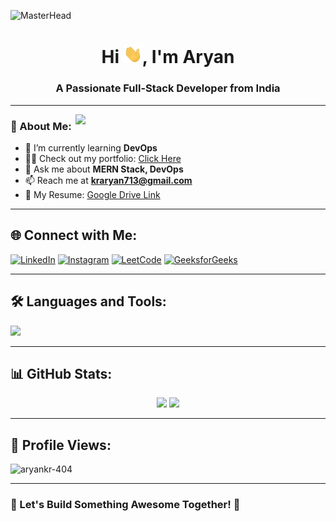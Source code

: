![MasterHead](https://res.cloudinary.com/superfolio/image/upload/v1620689979/68747470733a2f2f692e70696e696d672e636f6d2f6f726967696e616c732f63362f33332f63322f63363333633230656465383266306530636564376435373064626533613166332e676966_yjuh2s.gif)

<h1 align="center">Hi <img src="https://raw.githubusercontent.com/ABSphreak/ABSphreak/master/gifs/Hi.gif" width="30px">, I'm Aryan</h1>
<h3 align="center">A Passionate Full-Stack Developer from India</h3>

---

<img align="right" width="400" src="https://camo.githubusercontent.com/2366b34bb903c09617990fb5fff4622f3e941349e846ddb7e73df872a9d21233/68747470733a2f2f63646e2e6472696262626c652e636f6d2f75736572732f3733303730332f73637265656e73686f74732f363538313234332f6176656e746f2e676966">

### 🚀 About Me:
- 🌱 I’m currently learning **DevOps**
- 👨‍💻 Check out my portfolio: [Click Here](https://portfolio-eight-delta-77.vercel.app/)
- 💬 Ask me about **MERN Stack, DevOps**
- 📫 Reach me at **kraryan713@gmail.com**
- 📄 My Resume: [Google Drive Link](https://drive.google.com/drive/folders/1Q2hVU-1J5_oLKvYYPaBIzYVGJT19xZwU?usp=drive_link)

---

## 🌐 Connect with Me:
<p align="left">
<a href="https://linkedin.com/in/aryan-kumar101" target="_blank"><img src="https://img.shields.io/badge/LinkedIn-%230077B5.svg?&style=for-the-badge&logo=linkedin&logoColor=white" alt="LinkedIn" /></a>
<a href="https://instagram.com/ar.yan_kr" target="_blank"><img src="https://img.shields.io/badge/Instagram-E4405F?style=for-the-badge&logo=instagram&logoColor=white" alt="Instagram" /></a>
<a href="https://www.leetcode.com/aryan_101" target="_blank"><img src="https://img.shields.io/badge/LeetCode-%23FFA116.svg?style=for-the-badge&logo=leetcode&logoColor=black" alt="LeetCode" /></a>
<a href="https://auth.geeksforgeeks.org/user/aryan_404" target="_blank"><img src="https://img.shields.io/badge/GeeksforGeeks-0F9D58?style=for-the-badge&logo=GeeksforGeeks&logoColor=white" alt="GeeksforGeeks" /></a>
</p>

---

## 🛠️ Languages and Tools:
<p align="left">
<img src="https://skillicons.dev/icons?i=cpp,python,js,html,css,bootstrap,figma,tailwind,react,redux,nodejs,npm,express,postman,mongodb,mysql,git,github,aws,docker,kubernetes,linux,vscode,webstorm" />
</p>

---

## 📊 GitHub Stats:
<p align="center">
  <img src="https://github-readme-stats.vercel.app/api/top-langs?username=aryankr-404&show_icons=true&locale=en&layout=compact" />
  <img src="https://github-readme-streak-stats.herokuapp.com/?user=aryankr-404" />
</p>

---

## 👀 Profile Views:
<p>
  <img src="https://komarev.com/ghpvc/?username=aryankr-404&label=Profile%20views&color=0e75b6&style=flat-square" alt="aryankr-404" width="250" />
</p>

---

### 🚀 Let's Build Something Awesome Together! 🚀
